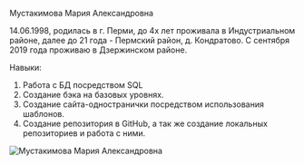 Мустакимова Мария Александровна

14.06.1998, родилась в г. Перми, до 4х лет проживала в Индустриальном районе, далее до 21 года - Пермский район, д. Кондратово.
С сентября 2019 года проживаю в Дзержинском районе.

Навыки:
1. Работа с БД посредством SQL
2. Создание бэка на базовых уровнях.
3. Создание сайта-одностранички посредством использования шаблонов.
4. Создание репозитория в GitHub, а так же создание локальных репозиториев и работа с ними.

![Мустакимова Мария Александровна](img/freya)

